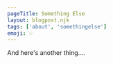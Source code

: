 ```yaml
---
pageTitle: Something Else
layout: blogpost.njk
tags: ['about', 'somethingelse']
emoji: 💡
---
```


And here's another thing....